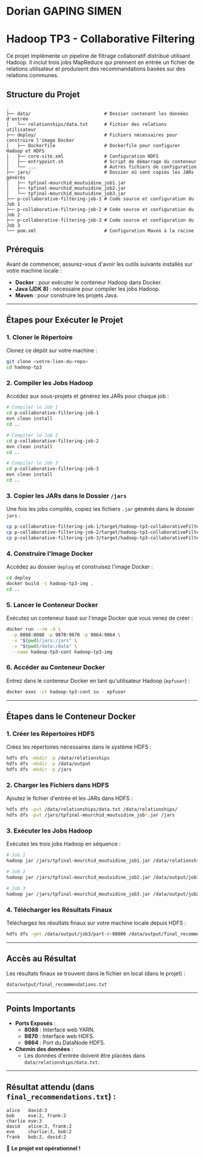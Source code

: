 # Dorian GAPING SIMEN
# Hadoop TP3 - Collaborative Filtering

Ce projet implémente un pipeline de filtrage collaboratif distribué utilisant Hadoop. Il inclut trois jobs MapReduce qui prennent en entrée un fichier de relations utilisateur et produisent des recommandations basées sur des relations communes.

## Structure du Projet

```
.
├── data/                           # Dossier contenant les données d'entrée
│   └── relationships/data.txt      # Fichier des relations utilisateur
├── deploy/                         # Fichiers nécessaires pour construire l'image Docker
│   ├── Dockerfile                  # Dockerfile pour configurer Hadoop et HDFS
│   ├── core-site.xml               # Configuration HDFS
│   ├── entrypoint.sh               # Script de démarrage du conteneur
│   └── ...                         # Autres fichiers de configuration
├── jars/                           # Dossier où sont copiés les JARs générés
│   ├── tpfinal-mourchid_moutuidine_job1.jar
│   ├── tpfinal-mourchid_moutuidine_job2.jar
│   └── tpfinal-mourchid_moutuidine_job3.jar
├── p-collaborative-filtering-job-1 # Code source et configuration du Job 1
├── p-collaborative-filtering-job-2 # Code source et configuration du Job 2
├── p-collaborative-filtering-job-3 # Code source et configuration du Job 3
└── pom.xml                         # Configuration Maven à la racine
```

## Prérequis

Avant de commencer, assurez-vous d'avoir les outils suivants installés sur votre machine locale :

- **Docker** : pour exécuter le conteneur Hadoop dans Docker.
- **Java (JDK 8)** : nécessaire pour compiler les jobs Hadoop.
- **Maven** : pour construire les projets Java.

---

## Étapes pour Exécuter le Projet

### 1. Cloner le Répertoire

Clonez ce dépôt sur votre machine :

```bash
git clone <votre-lien-du-repo>
cd hadoop-tp3
```

### 2. Compiler les Jobs Hadoop

Accédez aux sous-projets et générez les JARs pour chaque job :

```bash
# Compiler le Job 1
cd p-collaborative-filtering-job-1
mvn clean install
cd ..

# Compiler le Job 2
cd p-collaborative-filtering-job-2
mvn clean install
cd ..

# Compiler le Job 3
cd p-collaborative-filtering-job-3
mvn clean install
cd ..
```

### 3. Copier les JARs dans le Dossier `/jars`

Une fois les jobs compilés, copiez les fichiers `.jar` générés dans le dossier `jars` :

```bash
cp p-collaborative-filtering-job-1/target/hadoop-tp3-collaborativeFiltering-job1-1.0.jar jars/tpfinal-mourchid_moutuidine_job1.jar
cp p-collaborative-filtering-job-2/target/hadoop-tp3-collaborativeFiltering-job2-1.0.jar jars/tpfinal-mourchid_moutuidine_job2.jar
cp p-collaborative-filtering-job-3/target/hadoop-tp3-collaborativeFiltering-job3-1.0.jar jars/tpfinal-mourchid_moutuidine_job3.jar
```

### 4. Construire l'Image Docker

Accédez au dossier `deploy` et construisez l'image Docker :

```bash
cd deploy
docker build -t hadoop-tp3-img .
cd ..
```

### 5. Lancer le Conteneur Docker

Exécutez un conteneur basé sur l'image Docker que vous venez de créer :

```bash
docker run --rm -d \
  -p 8088:8088 -p 9870:9870 -p 9864:9864 \
  -v "$(pwd)/jars:/jars" \
  -v "$(pwd)/data:/data" \
  --name hadoop-tp3-cont hadoop-tp3-img
```

### 6. Accéder au Conteneur Docker

Entrez dans le conteneur Docker en tant qu'utilisateur Hadoop (`epfuser`) :

```bash
docker exec -it hadoop-tp3-cont su - epfuser
```

---

## Étapes dans le Conteneur Docker

### 1. Créer les Répertoires HDFS

Créez les répertoires nécessaires dans le système HDFS :

```bash
hdfs dfs -mkdir -p /data/relationships
hdfs dfs -mkdir -p /data/output
hdfs dfs -mkdir -p /jars
```

### 2. Charger les Fichiers dans HDFS

Ajoutez le fichier d'entrée et les JARs dans HDFS :

```bash
hdfs dfs -put /data/relationships/data.txt /data/relationships/
hdfs dfs -put /jars/tpfinal-mourchid_moutuidine_job*.jar /jars
```

### 3. Exécuter les Jobs Hadoop

Exécutez les trois jobs Hadoop en séquence :

```bash
# Job 1
hadoop jar /jars/tpfinal-mourchid_moutuidine_job1.jar /data/relationships/data.txt /data/output/job1

# Job 2
hadoop jar /jars/tpfinal-mourchid_moutuidine_job2.jar /data/output/job1 /data/output/job2

# Job 3
hadoop jar /jars/tpfinal-mourchid_moutuidine_job3.jar /data/output/job2 /data/output/job3
```

### 4. Télécharger les Résultats Finaux

Téléchargez les résultats finaux sur votre machine locale depuis HDFS :

```bash
hdfs dfs -get /data/output/job3/part-r-00000 /data/output/final_recommendations.txt
```

---

## Accès au Résultat

Les résultats finaux se trouvent dans le fichier en local (dans le projet) :

```
data/output/final_recommendations.txt
```

---

## Points Importants

- **Ports Exposés** :
  - **8088** : Interface web YARN.
  - **9870** : Interface web HDFS.
  - **9864** : Port du DataNode HDFS.
- **Chemin des données** :
  - Les données d'entrée doivent être placées dans `data/relationships/data.txt`.

---

## Résultat attendu (dans `final_recommendations.txt`) :

```
alice   david:3
bob     eve:2, frank:2
charlie eve:3
david   alice:3, frank:2
eve     charlie:3, bob:2
frank   bob:2, david:2
```

🎉 **Le projet est opérationnel !**

